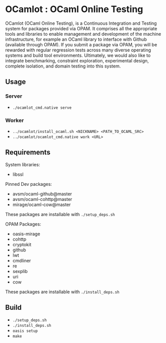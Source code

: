 # OCamlot : OCaml Online Testing

OCamlot (OCaml Online Testing), is a Continuous Integration and Testing
system for packages provided via OPAM. It comprises all the appropriate
tools and libraries to enable management and development of the machine
infrastructure, for example an OCaml library to interface with Github
(available through OPAM). If you submit a package via OPAM, you will be
rewarded with regular regression tests across many diverse operating systems
and build tool environments. Ultimately, we would also like to integrate
benchmarking, constraint exploration, experimental design, complete
isolation, and domain testing into this system.


## Usage

### Server

 - `./ocamlot_cmd.native serve`

### Worker

 - `../ocamlot/install_ocaml.sh <NICKNAME> <PATH_TO_OCAML_SRC>`
 - `../ocamlot/ocamlot_cmd.native work <URL>`

## Requirements

System libraries:

 - libssl

Pinned Dev packages:

 - avsm/ocaml-github@master
 - avsm/ocaml-cohttp@master
 - mirage/ocaml-cow@master

These packages are installable with `./setup_deps.sh`

OPAM Packages:

 - oasis-mirage
 - cohttp
 - cryptokit
 - github
 - lwt
 - cmdliner
 - re
 - sexplib
 - uri
 - cow

These packages are installable with `./install_deps.sh`

## Build

 - `./setup_deps.sh`
 - `./install_deps.sh`
 - `oasis setup`
 - `make`
